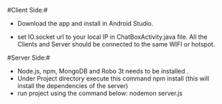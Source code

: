 #Client Side:#

- Download the app and install in Android Studio.

- set IO.socket url to your local IP in ChatBoxActivity.java file. All the Clients and Server should be connected to the same WIFI or hotspot.

#Server Side:#

- Node.js, npm, MongoDB and Robo 3t needs to be installed .
- Under Project directory execute this command
npm install (this will install the dependencies of the server)
- run project using the command below:
  nodemon server.js
